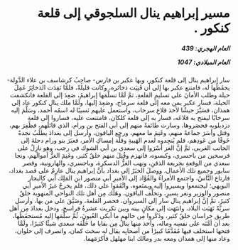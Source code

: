 <h1 dir="rtl">مسير إبراهيم ينال السلجوقي إلى قلعة كنكور .</h1>

<h5 dir="rtl">العام الهجري:  439

العام الميلادي: 1047

</h5>

<p dir="rtl">سار إبراهيم ينال إلى قلعة كنكور، وبها عكبر بن فارس- صاحِبُ كرشاسف بن علاء الدَّولة- يحفَظُها له، فامتنع عكبر بها إلى أن فَنِيَت ذخائره، وكانت قليلةً، فلمَّا نَفِدَت الذخائِرُ عَمِلَ حيلة وطلب الأمانَ على تسليمِ القلعةِ، ثمَّ لَمَّا تسلَّمَها إبراهيمُ، صَعِدَ إلى القلعة فانكشفت الحيلة، فسار عكبر بمن معه إلى قلعة سرماج، وصَعِدَ إليها، ولَمَّا ملك ينال كنكور عاد إلى همذان، فسَيَّرَ جيشًا لأخذ قلاعِ سرخاب، واستعمل عليهم نَسيبًا له اسمُه أحمد، وسَلَّمَ إليه سرخابًا ليفتح به قلاعَه، فسار به إلى قلعة كلكان، فامتنعت عليه، فساروا إلى قلعةِ دزديلويه فحصَروها، وسارت طائفةٌ منهم إلى أبي الفتح بن ورام، الذي قاتَلَهم، فظَفِرَ بهم، وقتل وأسَرَ جماعةً منهم، وغَنِمَ ما معهم، ورجع الباقون، وأرسل إلى بغدادَ يطلُبُ نجدةً خَوفًا من عَودِهم، فلم يُنجِدوه لعدم الهَيبةِ وقلَّة إمساكِ الأمر، فعبَرَ بنو ورام دجلةَ إلى الجانب الغربي، ثمَّ إنَّ الغز أسْرَوا إلى سعدي بن أبي الشوك في رجب، وهو نازِلٌ على فرسخين من باحسري، وكبسوه، فانهزم وقُتِلَ منهم خلقٌ كثير، وغَنِمَ الغزُّ أموالَهم، ونجا سعدي من الوقعةِ بجريعة الذقنِ، ونهب الغزُّ الدسكرة، وباجسري، والهارونية، وقصر سابور وجميع تلك الأعمال، ووصلَ الخبَرُ إلى بغداد بأنَّ إبراهيم ينال عازِمٌ على قصد بغداد، فارتاع النَّاسُ، واجتمع الأمراءُ والقُوَّاد إلى الأميرِ أبي منصور ابنِ المَلِك أبي كاليجار البويهي؛ ليجتمعوا ويسيروا إليه ويمنَعوه، واتَّفَقوا على ذلك، فلم يخرجْ غيرُ الأميرِ أبي منصور والوزير ونفر يسيرٍ، وتخلَّف الباقون، وهَلَك مِن أهل تلك النواحي المنهوبة خلقٌ كثيرٌ، ثمَّ إنَّ إبراهيم ينال سار إلى السيروان، فحصر القلعةَ، وضَيَّقَ على من بها، وأرسل سريَّةً نَهَبَت البلاد، وانتَهَت إلى مكانٍ بينه وبين تكريت عشرةُ فراسخ، ودخل بغدادَ مِن أهل طريق خراسان خلقٌ كثير، وذَكَروا مِن حالهم ما أبكى العُيونَ، ثُمَّ سلَّمَها إليه مُستحفَظُها، بعد أن أمَّنَه على نفسِه وماله، وأخذ منها ينالُ مِن بقايا ما خَلَّفَه سعدي شيئًا كثيرًا، ولَمَّا فتحها استخلف فيها مُقَدَّمًا كبيرًا من أصحابِه يقال له سخت كمان، وانصرف إلى حلوان، وعاد منها إلى همذان ومعه بدر ومالك ابنا مهلهل فأكرَمَهما.</p></br>
